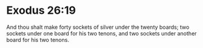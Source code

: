 # Exodus 26:19

And thou shalt make forty sockets of silver under the twenty boards; two sockets under one board for his two tenons, and two sockets under another board for his two tenons.